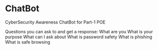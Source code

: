 # ChatBot
CyberSecurity Awareness ChatBot for Part-1 POE

Questions you can ask to and get a response:
What are you
What is your purpose
What can I ask about
What is password safety
What is phishing
What is safe browsing
